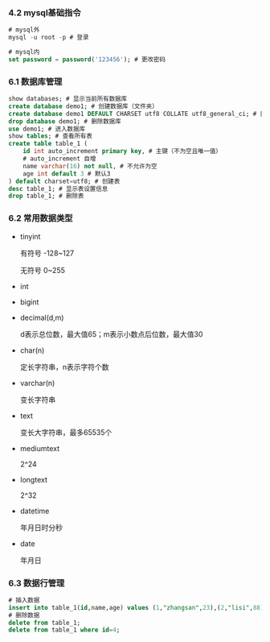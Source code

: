 ### 4.2 mysql基础指令

```sql
# mysql外
mysql -u root -p # 登录

# mysql内
set password = password('123456'); # 更改密码
```

### 6.1 数据库管理

```sql
show databases; # 显示当前所有数据库
create database demo1; # 创建数据库（文件夹）
create database demo1 DEFAULT CHARSET utf8 COLLATE utf8_general_ci; # 指定utf-8
drop database demo1; # 删除数据库
use demo1; # 进入数据库
show tables; # 查看所有表
create table table_1 (
    id int auto_increment primary key, # 主键（不为空且唯一值）
    # auto_increment 自增
    name varchar(16) not null, # 不允许为空
    age int default 3 # 默认3
) default charset=utf8; # 创建表
desc table_1; # 显示表设置信息
drop table_1; # 删除表
```

### 6.2 常用数据类型

+ tinyint
  
  有符号 -128~127
  
  无符号 0~255

+ int

+ bigint

+ decimal(d,m) 
  
  d表示总位数，最大值65；m表示小数点后位数，最大值30

+ char(n)
  
  定长字符串，n表示字符个数

+ varchar(n)
  
  变长字符串

+ text
  
  变长大字符串，最多65535个

+ mediumtext
  
  2^24

+ longtext
  
  2^32

+ datetime
  
  年月日时分秒

+ date
  
  年月日

### 6.3 数据行管理

```sql
# 插入数据
insert into table_1(id,name,age) values (1,"zhangsan",23),(2,"lisi",88);
# 删除数据
delete from table_1;
delete from table_1 where id=4;
```
